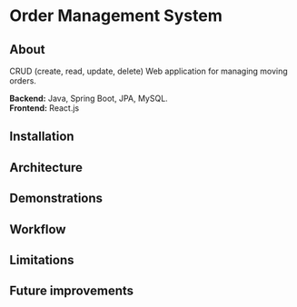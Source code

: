 # Order Management System

## About

CRUD (create, read, update, delete) Web application for managing moving orders.

**Backend:** Java, Spring Boot, JPA, MySQL.<br/>
**Frontend:** React.js

## Installation

## Architecture

## Demonstrations

## Workflow

## Limitations

## Future improvements
